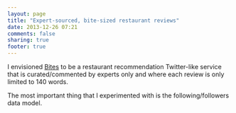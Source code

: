 ```yaml
---
layout: page
title: "Expert-sourced, bite-sized restaurant reviews"
date: 2013-12-26 07:21
comments: false
sharing: true
footer: true
---
```


I envisioned [Bites](bitesize.herokuapp.com) to be a restaurant recommendation Twitter-like service that is curated/commented by experts only and where each review is only limited to 140 words. 

The most important thing that I experimented with is the following/followers data model.
